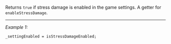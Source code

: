Returns `true` if stress damage is enabled in the game settings. A getter for `enableStressDamage`.


---
*Example 1:*
```sqf
_settingEnabled = isStressDamageEnabled;
```